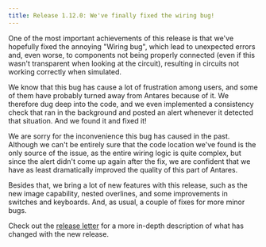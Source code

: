 ```yaml
---
title: Release 1.12.0: We've finally fixed the wiring bug!
---
```


One of the most important achievements of this release is that we've hopefully fixed the annoying "Wiring bug", which lead to unexpected errors and, even worse, to components not being properly connected (even if this wasn't transparent when looking at the circuit), resulting in circuits not working correctly when simulated.

We know that this bug has cause a lot of frustration among users, and some of them have probably turned away from Antares because of it. We therefore dug deep into the code, and we even implemented a consistency check that ran in the background and posted an alert whenever it detected that situation. And we found it and fixed it!

We are sorry for the inconvenience this bug has caused in the past. Although we can't be entirely sure that the code location we've found is the only source of the issue, as the entire wiring logic is quite complex, but since the alert didn't come up again after the fix, we are confident that we have as least dramatically improved the quality of this part of Antares.

Besides that, we bring a lot of new features with this release, such as the new image capability, nested overlines, and some improvements in switches and keyboards. And, as usual, a couple of fixes for more minor bugs.

Check out the [release letter](/docs/releases/release-1.12.0/index.html) for a more in-depth description of what has changed with the new release.
